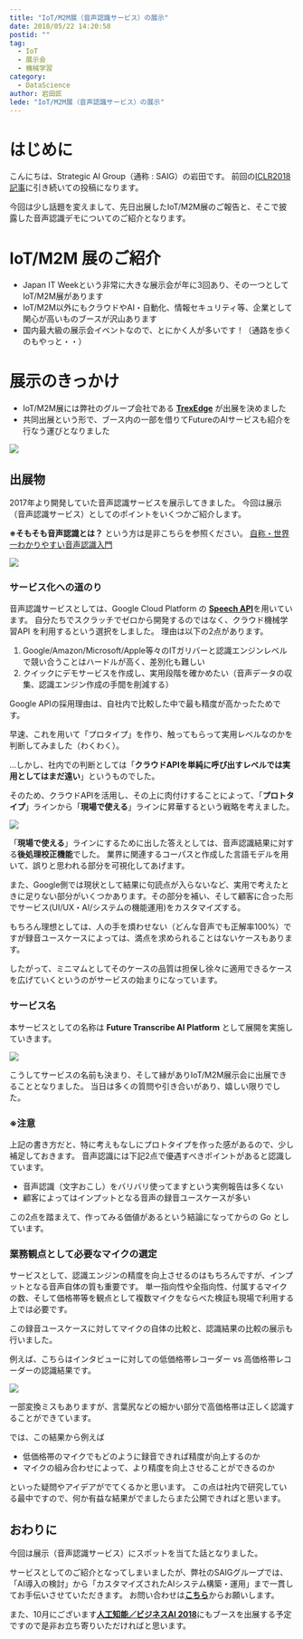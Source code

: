 ```yaml
---
title: "IoT/M2M展（音声認識サービス）の展示"
date: 2018/05/22 14:20:58
postid: ""
tag:
  - IoT
  - 展示会
  - 機械学習
category:
  - DataScience
author: 岩田匠
lede: "IoT/M2M展（音声認識サービス）の展示"
---
```

# はじめに
こんにちは、Strategic AI Group（通称 : SAIG）の岩田です。
前回の[ICLR2018記事](/articles/20180413/)に引き続いての投稿になります。

今回は少し話題を変えまして、先日出展したIoT/M2M展のご報告と、そこで披露した音声認識デモについてのご紹介となります。

# IoT/M2M 展のご紹介
- Japan IT Weekという非常に大きな展示会が年に3回あり、その一つとしてIoT/M2M展があります
- IoT/M2M以外にもクラウドやAI・自動化、情報セキュリティ等、企業として関心が高いものブースが沢山あります
- 国内最大級の展示会イベントなので、とにかく人が多いです！（通路を歩くのもやっと・・）

# 展示のきっかけ
- IoT/M2M展には弊社のグループ会社である [**TrexEdge**](https://www.trexedge.co.jp/) が出展を決めました
- 共同出展という形で、ブース内の一部を借りてFutureのAIサービスも紹介を行なう運びとなりました

<img src="/images/20180523/photo_20180523_01.jpg" class="img-middle-size" loading="lazy">


## 出展物
2017年より開発していた音声認識サービスを展示してきました。
今回は展示（音声認識サービス）としてのポイントをいくつかご紹介します。

**※そもそも音声認識とは？** という方は是非こちらを参照ください。
[自称・世界一わかりやすい音声認識入門](https://www.slideshare.net/c5tom/ss-56184353)


<img src="/images/20180523/photo_20180523_02.jpeg" class="img-middle-size" loading="lazy">


### サービス化への道のり

音声認識サービスとしては、Google Cloud Platform の [**Speech API**](https://cloud.google.com/speech/?hl=ja)を用いています。
自分たちでスクラッチでゼロから開発するのではなく、クラウド機械学習API を利用するという選択をしました。
理由は以下の2点があります。

1. Google/Amazon/Microsoft/Apple等々のITガリバーと認識エンジンレベルで競い合うことはハードルが高く、差別化も難しい
2. クイックにデモサービスを作成し、実用段階を確かめたい（音声データの収集、認識エンジン作成の手間を削減する）

Google APIの採用理由は、自社内で比較した中で最も精度が高かったためです。

早速、これを用いて「プロタイプ」を作り、触ってもらって実用レベルなのかを判断してみました（わくわく）。

...しかし、社内での判断としては「**クラウドAPIを単純に呼び出すレベルでは実用としてはまだ遠い**」というものでした。

そのため、クラウドAPIを活用し、その上に肉付けすることによって、「**プロトタイプ**」ラインから「**現場で使える**」ラインに昇華するという戦略を考えました。

<img src="/images/20180523/photo_20180523_03.png" loading="lazy">


「**現場で使える**」ラインにするために出した答えとしては、音声認識結果に対する**後処理校正機能**でした。
業界に関連するコーパスと作成した言語モデルを用いて、誤りと思われる部分を可視化してあげます。

また、Google側では現状として結果に句読点が入らないなど、実用で考えたときに足りない部分がいくつかあります。その部分を補い、そして顧客に合った形でサービス(UI/UX・AI/システムの機能運用)をカスタマイズする。

もちろん理想としては、人の手を煩わせない（どんな音声でも正解率100%）ですが録音ユースケースによっては、満点を求められることはないケースもあります。

したがって、ミニマムとしてそのケースの品質は担保し徐々に適用できるケースを広げていくというのがサービスの始まりになっています。

### サービス名

本サービスとしての名称は **Future Transcribe AI Platform** として展開を実施していきます。

<img src="/images/20180523/photo_20180523_04.png" class="img-middle-size" loading="lazy">

こうしてサービスの名前も決まり、そして縁がありIoT/M2M展示会に出展できることとなりました。
当日は多くの質問や引き合いがあり、嬉しい限りでした。


### **※注意**
上記の書き方だと、特に考えもなしにプロトタイプを作った感があるので、少し補足しておきます。
音声認識には下記2点で優遇すべきポイントがあると認識しています。

- 音声認識（文字おこし）をバリバリ使ってますという実例報告は多くない
- 顧客によってはインプットとなる音声の録音ユースケースが多い

この2点を踏まえて、作ってみる価値があるという結論になってからの Go としています。

### 業務観点として必要なマイクの選定
サービスとして、認識エンジンの精度を向上させるのはもちろんですが、インプットとなる音声自体の質も重要です。
単一指向性や全指向性、付属するマイクの数、そして価格帯等を観点として複数マイクをならべた検証も現場で利用する上では必要です。

この録音ユースケースに対してマイクの自体の比較と、認識結果の比較の展示も行いました。

例えば、こちらはインタビューに対しての低価格帯レコーダー vs 高価格帯レコーダーの認識結果です。

<img src="/images/20180523/photo_20180523_05.png" loading="lazy">

一部変換ミスもありますが、言葉尻などの細かい部分で高価格帯は正しく認識することができています。

では、この結果から例えば

- 低価格帯のマイクでもどのように録音できれば精度が向上するのか
- マイクの組み合わせによって、より精度を向上させることができるのか

といった疑問やアイデアがでてくるかと思います。
この点は社内で研究している最中ですので、何か有益な結果がでましたらまた公開できればと思います。

## おわりに
今回は展示（音声認識サービス）にスポットを当てた話となりました。

サービスとしてのご紹介となってしまいましたが、弊社のSAIGグループでは、「AI導入の検討」から「カスタマイズされたAIシステム構築・運用」まで一貫してお手伝いさせていただきます。
お問い合わせは[**こちら**](https://www.future.co.jp/contact_us/)からお願いします。

また、10月にございます[**人工知能／ビジネスAI 2018**](http://expo.nikkeibp.co.jp/xtech/ex/ai/index.html)にもブースを出展する予定ですので是非お立ち寄りいただければと思います。
